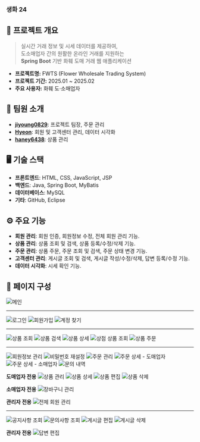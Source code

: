 ### 생화 24

## 📘 프로젝트 개요
> 실시간 거래 정보 및 시세 데이터를 제공하여,<br>
> 도소매업자 간의 원활한 온라인 거래를 지원하는<br>
> **Spring Boot** 기반 화훼 도매 거래 웹 애플리케이션
- **프로젝트명:** FWTS (Flower Wholesale Trading System)
- **프로젝트 기간:** 2025.01 ~ 2025.02
- **주요 사용자:** 화훼 도·소매업자

## 👥 팀원 소개
- **[jiyoung0829](https://github.com/jiyoung0829)**: 프로젝트 팀장, 주문 관리
- **[Hyeon](https://github.com/gray-ji)**: 회원 및 고객센터 관리, 데이터 시각화
- **[haney6438](https://github.com/haney6438)**: 상품 관리

## 🖥️ 기술 스택
- **프론트엔드**: HTML, CSS, JavaScript, JSP
- **백엔드**: Java, Spring Boot, MyBatis
- **데이터베이스**: MySQL
- **기타**: GitHub, Eclipse

## ⚙️ 주요 기능
- **회원 관리**: 회원 인증, 회원정보 수정, 전체 회원 관리 기능.
- **상품 관리**: 상품 조회 및 검색, 상품 등록/수정/삭제 기능.
- **주문 관리**: 상품 주문, 주문 조회 및 검색, 주문 상태 변경 기능.
- **고객센터 관리**: 게시글 조회 및 검색, 게시글 작성/수정/삭제, 답변 등록/수정 기능.
- **데이터 시각화**: 시세 확인 기능.

## 📸 페이지 구성
![메인](images/Frame1.png)

---
![로그인](images/Frame2.png)
![회원가입](images/Frame3.png)
![계정 찾기](images/Frame4.png)

---
![상품 조회](images/Frame5.png)
![상품 검색](images/Frame6.png)
![상품 상세](images/Frame7.png)
![상점 상품 조회](images/Frame8.png)
![상품 주문](images/Frame9.png)

---
![회원정보 관리](images/Frame10-1.png)
![비밀번호 재설정](images/Frame10-2.png)
![주문 관리](images/Frame11.png)
![주문 상세 - 도매업자](images/Frame12-1.png)
![주문 상세 - 소매업자](images/Frame12-2.png)
![문의 내역](images/Frame13.png)

**도매업자 전용**
![상품 관리](images/Frame14-1.png)
![상품 상세](images/Frame14-2.png)
![상품 편집](images/Frame14-3.png)
![상품 삭제](images/Frame14-4.png)

**소매업자 전용**
![장바구니 관리](images/Frame15.png)

**관리자 전용**
![전체 회원 관리](images/Frame16.png)

---
![공지사항 조회](images/Frame17.png)
![문의사항 조회](images/Frame18.png)
![게시글 편집](images/Frame19-1.png)
![게시글 삭제](images/Frame19-2.png)

**관리자 전용**
![답변 편집](images/Frame20.png)